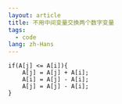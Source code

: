 ```yaml
---
layout: article
title: 不用中间变量交换两个数字变量
tags:
  - code
lang: zh-Hans
---
```


<!--more-->

```
if(A[j] <= A[i]){
    A[j] = A[j] + A[i];
    A[i] = A[j] - A[i];
    A[j] = A[j] - A[i];
}
```